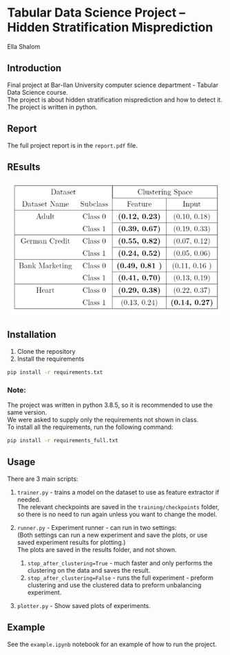 # Tabular Data Science Project – Hidden Stratification Misprediction

Ella Shalom

## Introduction

Final project at Bar-Ilan University computer science department - Tabular Data Science course.
<br />The project is about hidden stratification misprediction and how to detect it. <br />The project is written in
python.

## Report

The full project report is in the `report.pdf` file.

## REsults
![img_1.png](results_table.png)
## Installation

1. Clone the repository
2. Install the requirements

```bash
pip install -r requirements.txt
```

### Note:

The project was written in python 3.8.5, so it is recommended to use the same version.<br />
We were asked to supply only the requirements not shown in class.<br />
To install all the requirements, run the following command:

```bash 
pip install -r requirements_full.txt
```

## Usage

There are 3 main scripts:

1. `trainer.py` - trains a model on the dataset to use as feature extractor if needed.<br />
   The relevant checkpoints are saved in the `training/checkpoints` folder, so there is no need to run again unless you
   want to change the model.
2. `runner.py` - Experiment runner - can run in two settings: <br />
   (Both settings can run a new experiment and save the plots, or use saved experiment results for
   plotting.)<br />
   The plots are saved in the results folder, and not shown.

    1. `stop_after_clustering=True` - much faster and only performs the clustering on the data and saves the
       result.<br />
    2. `stop_after_clustering=False` - runs the full experiment - preform clustering and use the clustered data to
       preform unbalancing experiment.<br />
3. `plotter.py` - Show saved plots of experiments.<br />

## Example

See the `example.ipynb` notebook for an example of how to run the project.



